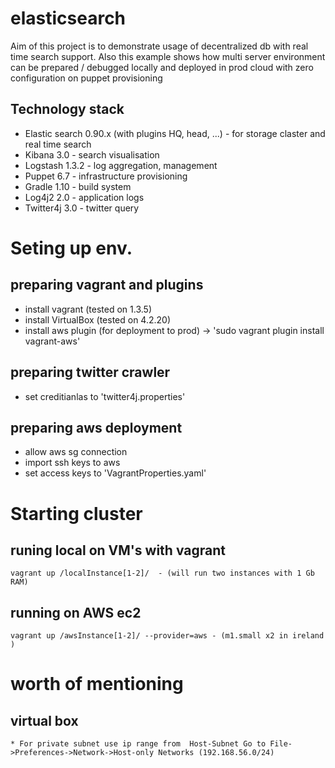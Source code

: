 elasticsearch
=============

Aim of this project is to demonstrate usage of decentralized db with real time search support. Also this example shows how multi server environment can be prepared / debugged locally and deployed in prod cloud with zero configuration on puppet provisioning 

Technology stack
-----------------
 * Elastic search 0.90.x (with plugins HQ, head, ...) - for storage claster and real time search  
 * Kibana 3.0 - search visualisation 
 * Logstash 1.3.2 - log aggregation, management
 * Puppet 6.7 - infrastructure provisioning
 * Gradle 1.10 - build system 
 * Log4j2 2.0 - application logs 
 * Twitter4j 3.0 - twitter query 
 

Seting up env. 
==============

preparing vagrant and plugins
-----------------------------
 * install vagrant (tested on 1.3.5)
 * install VirtualBox (tested on 4.2.20)
 * install aws plugin (for deployment to prod) 
	-> 'sudo vagrant plugin install vagrant-aws'

preparing twitter crawler 
-------------------------
 * set creditianlas to 'twitter4j.properties' 

preparing aws deployment 
------------------------ 
 * allow aws sg connection
 * import ssh keys to aws
 * set access keys to 'VagrantProperties.yaml' 

Starting cluster
=================

runing local on VM's with vagrant  
---------------------------------
	vagrant up /localInstance[1-2]/  - (will run two instances with 1 Gb RAM) 

running on AWS ec2 
------------------
	vagrant up /awsInstance[1-2]/ --provider=aws - (m1.small x2 in ireland )


worth of mentioning 
===================

virtual box 
-----------
	* For private subnet use ip range from  Host-Subnet Go to File->Preferences->Network->Host-only Networks (192.168.56.0/24)	
